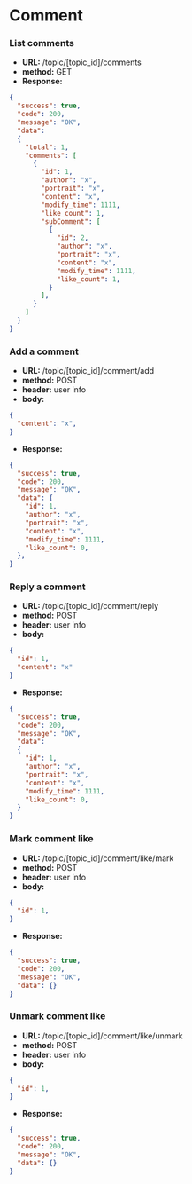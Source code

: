 # Comment

### List comments

* **URL:** /topic/[topic_id]/comments
* **method:** GET
* **Response:**

```json
{
  "success": true,
  "code": 200,
  "message": "OK",
  "data": 
  {
    "total": 1,
    "comments": [
      {
        "id": 1,
        "author": "x",
        "portrait": "x",
        "content": "x",
        "modify_time": 1111,
        "like_count": 1,
        "subComment": [
          {
            "id": 2,
            "author": "x",
            "portrait": "x",
            "content": "x",
            "modify_time": 1111,
            "like_count": 1,
          }
        ],
      }
    ]
  }
}
```

### Add a comment

* **URL:** /topic/[topic_id]/comment/add
* **method:** POST
* **header:** user info
* **body:**

```json
{
  "content": "x",
}
```

* **Response:**

```json
{
  "success": true,
  "code": 200,
  "message": "OK",
  "data": {
    "id": 1,
    "author": "x",
    "portrait": "x",
    "content": "x",
    "modify_time": 1111,
    "like_count": 0,
  },
}
```

### Reply a comment

* **URL:** /topic/[topic_id]/comment/reply
* **method:** POST
* **header:** user info
* **body:**

```json
{
  "id": 1,
  "content": "x"
}
```

* **Response:**

```json
{
  "success": true,
  "code": 200,
  "message": "OK",
  "data":
  {
    "id": 1,
    "author": "x",
    "portrait": "x",
    "content": "x",
    "modify_time": 1111,
    "like_count": 0,
  }
}
```

### Mark comment like

* **URL:** /topic/[topic_id]/comment/like/mark
* **method:** POST
* **header:** user info
* **body:**

```json
{
  "id": 1,
}
```

* **Response:**

```json
{
  "success": true,
  "code": 200,
  "message": "OK",
  "data": {}
}
```

### Unmark comment like

* **URL:** /topic/[topic_id]/comment/like/unmark
* **method:** POST
* **header:** user info
* **body:**

```json
{
  "id": 1,
}
```

* **Response:**

```json
{
  "success": true,
  "code": 200,
  "message": "OK",
  "data": {}
}
```

